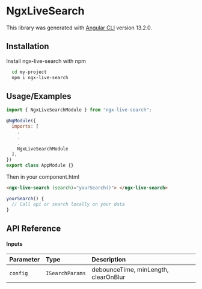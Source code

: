 # NgxLiveSearch

This library was generated with [Angular CLI](https://github.com/angular/angular-cli) version 13.2.0.

## Installation

Install ngx-live-search with npm

```bash
  cd my-project
  npm i ngx-live-search
```

## Usage/Examples

```javascript
import { NgxLiveSearchModule } from "ngx-live-search";

@NgModule({
  imports: [
    .
    .
    .
    NgxLiveSearchModule
  ],
})
export class AppModule {}
```

Then in your component.html

```html
<ngx-live-search (search)="yourSearch()"> </ngx-live-search>
```

```typescript
yourSearch() {
  // Call api or search locally on your data
}
```

## API Reference

#### Inputs

| Parameter | Type            | Description                          |
| :-------- | :-------------- | :----------------------------------- |
| `config`  | `ISearchParams` | debounceTime, minLength, clearOnBlur |
